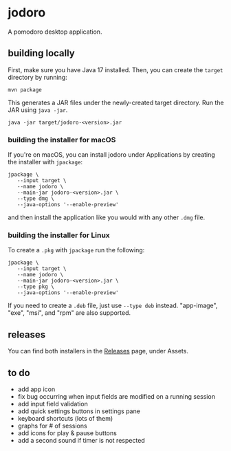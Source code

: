 # jodoro

A pomodoro desktop application.

## building locally

First, make sure you have Java 17 installed. Then, you can create the `target` directory by running:

```
mvn package
```

This generates a JAR files under the newly-created target directory. Run the JAR using `java -jar`.

```
java -jar target/jodoro-<version>.jar
```

### building the installer for macOS

If you're on macOS, you can install jodoro under Applications by creating the installer with
`jpackage`:

```
jpackage \
   --input target \
   --name jodoro \
   --main-jar jodoro-<version>.jar \
   --type dmg \
   --java-options '--enable-preview'
```

and then install the application like you would with any other `.dmg` file.

### building the installer for Linux

To create a `.pkg` with `jpackage` run the following:   

```
jpackage \
   --input target \
   --name jodoro \
   --main-jar jodoro-<version>.jar \
   --type pkg \
   --java-options '--enable-preview'
``` 

If you need to create a `.deb` file, just use `--type deb` instead. "app-image", "exe", "msi", and
"rpm" are also supported.

## releases

You can find both installers in the [Releases](https://github.com/bnuredini/jodoro/releases)
page, under Assets.

## to do

* add app icon
* fix bug occurring when input fields are modified on a running session
* add input field validation
* add quick settings buttons in settings pane
* keyboard shortcuts (lots of them)
* graphs for # of sessions 
* add icons for play & pause buttons
* add a second sound if timer is not respected
 